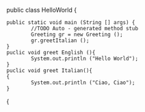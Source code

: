 public class HelloWorld {

    public static void main (String [] args) {
            //TODO Auto - generated method stub
            Greeting gr = new Greeting ();
            gr.greetItalian ();
    }
    puclic void greet English (){
            System.out.println ("Hello World");
    }
    puclic void greet Italian(){
    {
            System.out.println ("Ciao, Ciao");
    }
{
